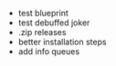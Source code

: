 -   test blueprint
-   test debuffed joker
-   .zip releases
-   better installation steps
-   add info queues
